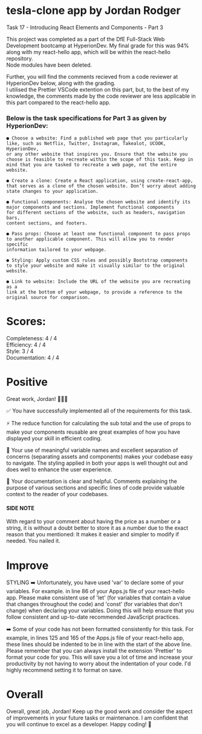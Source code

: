 # tesla-clone app by Jordan Rodger

Task 17 - Introducing React Elements and Components - Part 3

This project was completed as a part of the DfE Full-Stack Web Development bootcamp at HyperionDev. My final grade for this was 94% along with my react-hello app, which will be within the react-hello repository.
<br>
Node modules have been deleted.

Further, you will find the comments recieved from a code reviewer at HyperionDev below, along with the grading.
<br>
I utilised the Prettier VSCode extention on this part, but, to the best of my knowledge, the comments made by the code reviewer are less applicable in this part compared to the react-hello app.

<h3>Below is the task specifications for Part 3 as given by HyperionDev:</h3>

	● Choose a website: Find a published web page that you particularly
	like, such as Netflix, Twitter, Instagram, Takealot, UCOOK, HyperionDev,
	or any other website that inspires you. Ensure that the website you
	choose is feasible to recreate within the scope of this task. Keep in
	mind that you are tasked to recreate a web page, not the entire
	website.
 
	● Create a clone: Create a React application, using create-react-app,
	that serves as a clone of the chosen website. Don’t worry about adding
	state changes to your application.
 
	● Functional components: Analyse the chosen website and identify its
	major components and sections. Implement functional components
	for different sections of the website, such as headers, navigation bars,
	content sections, and footers.
 
	● Pass props: Choose at least one functional component to pass props
	to another applicable component. This will allow you to render specific
	information tailored to your webpage.
 
	● Styling: Apply custom CSS rules and possibly Bootstrap components
	to style your website and make it visually similar to the original website.
 
	● Link to website: Include the URL of the website you are recreating as a
	link at the bottom of your webpage, to provide a reference to the
	original source for comparison.

 # Scores:

Completeness: 4 / 4
<br>
Efficiency: 4 / 4
<br>
Style: 3 / 4
<br>
Documentation: 4 / 4

# Positive
Great work, Jordan! 👏👏👏

✅ You have successfully implemented all of the requirements for this task.

⚡️ The reduce function for calculating the sub total and the use of props to make your components reusable are great examples of how you have displayed your skill in efficient coding.

💯 Your use of meaningful variable names and excellent separation of concerns (separating assets and components) makes your codebase easy to navigate. The styling applied in both your apps is well thought out and does well to enhance the user experience.

📝 Your documentation is clear and helpful. Comments explaining the purpose of various sections and specific lines of code provide valuable context to the reader of your codebases.

<h4> SIDE NOTE </h4>
With regard to your comment about having the price as a number or a string, it is without a doubt better to store it as a number due to the exact reason that you mentioned: It makes it easier and simpler to modify if needed. You nailed it.


# Improve
STYLING
➡️ Unfortunately, you have used 'var' to declare some of your variables. For example. in line 86 of your Apps.js file of your react-hello app. Please make consistent use of 'let' (for variables that contain a value that changes throughout the code) and 'const' (for variables that don't change) when declaring your variables. Doing this will help ensure that you follow consistent and up-to-date recommended JavaScript practices.

➡️ Some of your code has not been formatted consistently for this task. For example, in lines 125 and 165 of the Apps.js file of your react-hello app, these lines should be indented to be in line with the start of the above line. Please remember that you can always install the extension 'Prettier' to format your code for you. This will save you a lot of time and increase your productivity by not having to worry about the indentation of your code. I'd highly recommend setting it to format on save. 

# Overall
Overall, great job, Jordan! Keep up the good work and consider the aspect of improvements in your future tasks or maintenance. I am confident that you will continue to excel as a developer. Happy coding! 🚀


